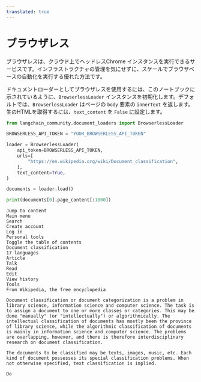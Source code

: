 ```yaml
---
translated: true
---
```


# ブラウザレス

ブラウザレスは、クラウド上でヘッドレスChrome インスタンスを実行できるサービスです。インフラストラクチャの管理を気にせずに、スケールでブラウザベースの自動化を実行する優れた方法です。

ドキュメントローダーとしてブラウザレスを使用するには、このノートブックに示されているように、`BrowserlessLoader` インスタンスを初期化します。デフォルトでは、`BrowserlessLoader` はページの `body` 要素の `innerText` を返します。生のHTMLを取得するには、`text_content` を `False` に設定します。

```python
from langchain_community.document_loaders import BrowserlessLoader
```

```python
BROWSERLESS_API_TOKEN = "YOUR_BROWSERLESS_API_TOKEN"
```

```python
loader = BrowserlessLoader(
    api_token=BROWSERLESS_API_TOKEN,
    urls=[
        "https://en.wikipedia.org/wiki/Document_classification",
    ],
    text_content=True,
)

documents = loader.load()

print(documents[0].page_content[:1000])
```

```output
Jump to content
Main menu
Search
Create account
Log in
Personal tools
Toggle the table of contents
Document classification
17 languages
Article
Talk
Read
Edit
View history
Tools
From Wikipedia, the free encyclopedia

Document classification or document categorization is a problem in library science, information science and computer science. The task is to assign a document to one or more classes or categories. This may be done "manually" (or "intellectually") or algorithmically. The intellectual classification of documents has mostly been the province of library science, while the algorithmic classification of documents is mainly in information science and computer science. The problems are overlapping, however, and there is therefore interdisciplinary research on document classification.

The documents to be classified may be texts, images, music, etc. Each kind of document possesses its special classification problems. When not otherwise specified, text classification is implied.

Do
```
